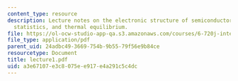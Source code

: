 ```yaml
---
content_type: resource
description: Lecture notes on the electronic structure of semiconductors, electron
  statistics, and thermal equilibrium.
file: https://ol-ocw-studio-app-qa.s3.amazonaws.com/courses/6-720j-integrated-microelectronic-devices-spring-2007/a3e67107e3c8075ee917e4a291c5c4dc_lecture1.pdf
file_type: application/pdf
parent_uid: 24adbc49-3669-754b-9b55-79f56e9b84ce
resourcetype: Document
title: lecture1.pdf
uid: a3e67107-e3c8-075e-e917-e4a291c5c4dc
---
```

